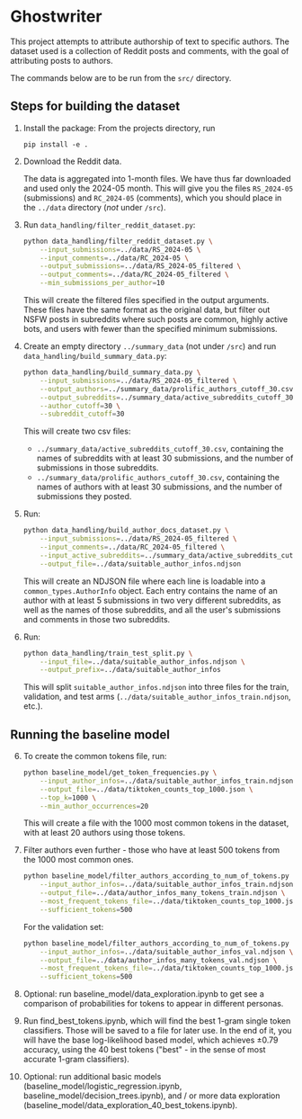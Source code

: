# Ghostwriter

This project attempts to attribute authorship of text to specific authors. The dataset used is a collection of Reddit posts and comments, with the goal of attributing posts to authors.

The commands below are to be run from the `src/` directory.

## Steps for building the dataset

1. Install the package: From the projects directory, run

   ```
   pip install -e .
   ```

2. Download the Reddit data.

   The data is aggregated into 1-month files. We have thus far downloaded and used only the 2024-05 month. This will give you the files `RS_2024-05` (submissions) and `RC_2024-05` (comments), which you should place in the `../data` directory (_not_ under `/src`).

3. Run `data_handling/filter_reddit_dataset.py`:

   ```bash
   python data_handling/filter_reddit_dataset.py \
       --input_submissions=../data/RS_2024-05 \
       --input_comments=../data/RC_2024-05 \
       --output_submissions=../data/RS_2024-05_filtered \
       --output_comments=../data/RC_2024-05_filtered \
       --min_submissions_per_author=10
   ```

   This will create the filtered files specified in the output arguments. These files have the same format as the original data, but filter out NSFW posts in subreddits where such posts are common, highly active bots, and users with fewer than the specified minimum submissions.

4. Create an empty directory `../summary_data` (not under `/src`) and run `data_handling/build_summary_data.py`:

   ```bash
   python data_handling/build_summary_data.py \
       --input_submissions=../data/RS_2024-05_filtered \
       --output_authors=../summary_data/prolific_authors_cutoff_30.csv \
       --output_subreddits=../summary_data/active_subreddits_cutoff_30.csv \
       --author_cutoff=30 \
       --subreddit_cutoff=30
   ```

   This will create two csv files:

   - `../summary_data/active_subreddits_cutoff_30.csv`, containing the names of subreddits with at least 30 submissions, and the number of submissions in those subreddits.
   - `../summary_data/prolific_authors_cutoff_30.csv`, containing the names of authors with at least 30 submissions, and the number of submissions they posted.

5. Run:

   ```bash
   python data_handling/build_author_docs_dataset.py \
       --input_submissions=../data/RS_2024-05_filtered \
       --input_comments=../data/RC_2024-05_filtered \
       --input_active_subreddits=../summary_data/active_subreddits_cutoff_30.csv \
       --output_file=../data/suitable_author_infos.ndjson
   ```

   This will create an NDJSON file where each line is loadable into a `common_types.AuthorInfo` object. Each entry contains the name of an author with at least 5 submissions in two very different subreddits, as well as the names of those subreddits, and all the user's submissions and comments in those two subreddits.

6. Run:

   ```bash
   python data_handling/train_test_split.py \
       --input_file=../data/suitable_author_infos.ndjson \
       --output_prefix=../data/suitable_author_infos
   ```

   This will split `suitable_author_infos.ndjson` into three files for the train, validation, and test arms (`../data/suitable_author_infos_train.ndjson`, etc.).

## Running the baseline model

6. To create the common tokens file, run:

   ```bash
   python baseline_model/get_token_frequencies.py \
       --input_author_infos=../data/suitable_author_infos_train.ndjson \
       --output_file=../data/tiktoken_counts_top_1000.json \
       --top_k=1000 \
       --min_author_occurrences=20
   ```

   This will create a file with the 1000 most common tokens in the dataset, with at least 20 authors using those tokens.

7. Filter authors even further - those who have at least 500 tokens from the 1000 most common ones.

   ```bash
   python baseline_model/filter_authors_according_to_num_of_tokens.py \
       --input_author_infos=../data/suitable_author_infos_train.ndjson \
       --output_file=../data/author_infos_many_tokens_train.ndjson \
       --most_frequent_tokens_file=../data/tiktoken_counts_top_1000.json \
       --sufficient_tokens=500
   ```

   For the validation set:

   ```bash
   python baseline_model/filter_authors_according_to_num_of_tokens.py \
       --input_author_infos=../data/suitable_author_infos_val.ndjson \
       --output_file=../data/author_infos_many_tokens_val.ndjson \
       --most_frequent_tokens_file=../data/tiktoken_counts_top_1000.json \
       --sufficient_tokens=500
   ```

8. Optional: run baseline_model/data_exploration.ipynb to get see a comparison of probabilities for tokens to appear in different personas.

9. Run find_best_tokens.ipynb, which will find the best 1-gram single token classifiers. Those will be saved to a file
   for later use. In the end of it, you will have the base log-likelihood based model, which achieves ±0.79 accuracy,
   using the 40 best tokens ("best" - in the sense of most accurate 1-gram classifiers).

10. Optional: run additional basic models (baseline_model/logistic_regression.ipynb, baseline_model/decision_trees.ipynb), and / or more data exploration (baseline_model/data_exploration_40_best_tokens.ipynb).
